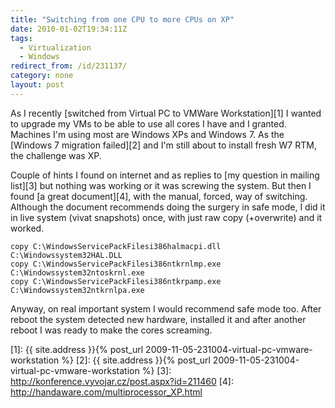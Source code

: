 ```yaml
---
title: "Switching from one CPU to more CPUs on XP"
date: 2010-01-02T19:34:11Z
tags:
  - Virtualization
  - Windows
redirect_from: /id/231137/
category: none
layout: post
---
```

As I recently [switched from Virtual PC to VMWare Workstation][1] I wanted to upgrade my VMs to be able to use all cores I have and I granted. Machines I'm using most are Windows XPs and Windows 7. As the [Windows 7 migration failed][2] and I'm still about to install fresh W7 RTM, the challenge was XP.

Couple of hints I found on internet and as replies to [my question in mailing list][3] but nothing was working or it was screwing the system. But then I found [a great document][4], with the manual, forced, way of switching. Although the document recommends doing the surgery in safe mode, I did it in live system (vivat snapshots) once, with just raw copy (+overwrite) and it worked.

```text
copy C:\WindowsServicePackFilesi386halmacpi.dll C:\Windowssystem32HAL.DLL
copy C:\WindowsServicePackFilesi386ntkrnlmp.exe C:\Windowssystem32ntoskrnl.exe
copy C:\WindowsServicePackFilesi386ntkrpamp.exe C:\Windowssystem32ntkrnlpa.exe
```

Anyway, on real important system I would recommend safe mode too. After reboot the system detected new hardware, installed it and after another reboot I was ready to make the cores screaming.

[1]: {{ site.address }}{% post_url 2009-11-05-231004-virtual-pc-vmware-workstation %}
[2]: {{ site.address }}{% post_url 2009-11-05-231004-virtual-pc-vmware-workstation %}
[3]: http://konference.vyvojar.cz/post.aspx?id=211460
[4]: http://handaware.com/multiprocessor_XP.html